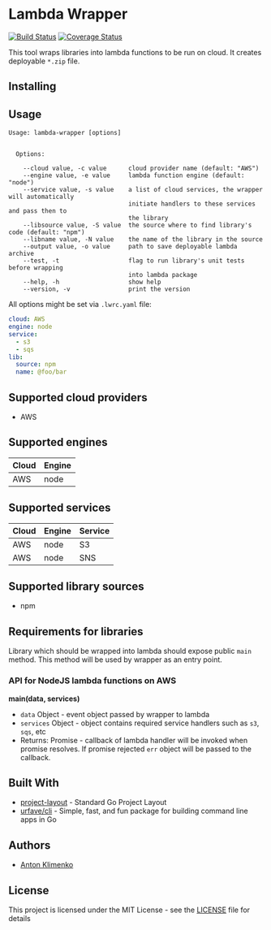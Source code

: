 # Lambda Wrapper
[![Build Status](https://travis-ci.org/cloudrecipes/lambda-wrapper.svg?branch=master)](https://travis-ci.org/cloudrecipes/lambda-wrapper)
[![Coverage Status](https://coveralls.io/repos/github/cloudrecipes/lambda-wrapper/badge.svg?branch=master)](https://coveralls.io/github/cloudrecipes/lambda-wrapper?branch=master)

This tool wraps libraries into lambda functions to be run on cloud. It creates
deployable `*.zip` file.

## Installing

## Usage

```
Usage: lambda-wrapper [options]


  Options:

    --cloud value, -c value      cloud provider name (default: "AWS")
    --engine value, -e value     lambda function engine (default: "node")
    --service value, -s value    a list of cloud services, the wrapper will automatically
                                 initiate handlers to these services and pass then to
                                 the library
    --libsource value, -S value  the source where to find library's code (default: "npm")
    --libname value, -N value    the name of the library in the source
    --output value, -o value     path to save deployable lambda archive
    --test, -t                   flag to run library's unit tests before wrapping
                                 into lambda package
    --help, -h                   show help
    --version, -v                print the version
```

All options might be set via `.lwrc.yaml` file:
```yaml
cloud: AWS
engine: node
service:
  - s3
  - sqs
lib:
  source: npm
  name: @foo/bar
```

## Supported cloud providers
* AWS

## Supported engines
| Cloud | Engine |
| --- | --- |
| AWS | node |

## Supported services
| Cloud | Engine | Service |
| --- | --- | --- |
| AWS | node | S3 |
| AWS | node | SNS |

## Supported library sources
* npm

## Requirements for libraries
Library which should be wrapped into lambda should expose public `main` method.
This method will be used by wrapper as an entry point. 

### API for NodeJS lambda functions on AWS
__main(data, services)__
* `data` Object - event object passed by wrapper to lambda 
* `services` Object - object contains required service handlers such as `s3`, `sqs`, etc
* Returns: Promise - callback of lambda handler will be invoked when promise resolves. If promise rejected `err` object will be passed to the callback.

## Built With
* [project-layout](https://github.com/golang-standards/project-layout) - Standard Go Project Layout
* [urfave/cli](https://github.com/urfave/cli) - Simple, fast, and fun package for building command line apps in Go

## Authors
* [Anton Klimenko](https://github.com/antklim)

## License
This project is licensed under the MIT License - see the [LICENSE](https://github.com/cloudrecipes/lambda-wrapper/blob/master/LICENSE) file for details
